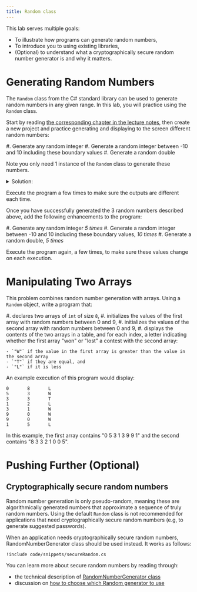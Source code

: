 ```yaml
---
title: Random class
---
```



This lab serves multiple goals:

- To illustrate how programs can generate random numbers,
- To introduce you to using existing libraries,
- (Optional) to understand what a cryptographically secure random number generator is and why it matters.

# Generating Random Numbers

The `Random` class from the C# standard library can be used to generate random numbers in any given range.
In this lab, you will practice using the `Random` class.


Start by reading [the corresponding chapter in the lecture notes](https://csci-1301.github.io/book.html#random), then create a new project and practice generating and displaying to the screen different random numbers:

#. Generate any random integer
#. Generate a random integer between -10 and 10 including these boundary values
#. Generate a random double

Note you only need 1 instance of the `Random` class to generate these numbers.

<details><summary>Solution:</summary>
```
Random rand = new Random(); // Creation of a random number generator.
Console.WriteLine("A random number:" + rand.Next()); // This is any random (int) number.
Console.WriteLine("A random number between -10 and 10:" + (rand.Next(21)-10)); // This number will be between 0 and 20, then we subtract 10 from it.       
Console.WriteLine("A random number between -10 and 10:" + rand.Next(-10, 11)); // Alternate solution
Console.WriteLine("A random double:" + rand.NextDouble()); // This is any random (double) number.
```
</details>

Execute the program a few times to make sure the outputs are different each time.

Once you have successfully generated the 3 random numbers described above, add the following enhancements to the program: 

#. Generate any random integer _5 times_
#. Generate a random integer between -10 and 10 including these boundary values, _10 times_
#. Generate a random double, _5 times_

Execute the program again, a few times, to make sure these values change on each execution.


# Manipulating Two Arrays

This problem combines random number generation with arrays.  Using a `Random` object, write a program that:

#. declares two arrays of `int` of size `8`,
#. initializes the values of the first array with random numbers between $0$ and $9$,
#. initializes the values of the second array with random numbers between $0$ and $9$,
#. displays the contents of the two arrays in a table, and for each index, a letter indicating whether the first array "won" or "lost" a contest with the second array: 

    - `"W"` if the value in the first array is greater than the value in the second array
    - `"T"` if they are equal, and
    - `"L"` if it is less

An example execution of this program would display:

```text
0       8       L
5       3       W
3       3       T
1       2       L
3       1       W
9       0       W
9       0       W
1       5       L
```

In this example, the first array contains "0 5 3 1 3 9 9 1" and the second contains "8 3 3 2 1 0 0 5".


# Pushing Further (Optional)

## Cryptographically secure random numbers

Random number generation is only pseudo-random, meaning these are algorithmically generated numbers that approximate a sequence of truly random numbers.
Using the default `Random` class is not recommended for applications that need cryptographically secure random numbers (e.g, to generate suggested passwords).

When an application needs cryptographically secure random numbers, RandomNumberGenerator class should be used instead. It works as follows:

```
!include code/snippets/secureRandom.cs
```

You can learn more about secure random numbers by reading through:

- the technical description of [RandomNumberGenerator class](https://docs.microsoft.com/en-us/dotnet/api/system.security.cryptography.randomnumbergenerator)
- discussion on [how to choose which Random generator to use](https://stackoverflow.com/q/1257299)
